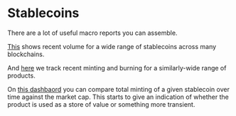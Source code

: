 # Stablecoins

There are a lot of useful macro reports you can assemble.

[This](https://dashargos.chainargos.com/dashboards/19) shows recent volume for a wide range of stablecoins across many blockchains.

And [here](https://dashargos.chainargos.com/dashboards/27) we track recent minting and burning for a similarly-wide range of products.

On [this dashbaord](https://dashargos.chainargos.com/dashboards/21?Block+Written+Date=after+2018%2F10%2F09&Symbol=USDC)
you can compare total minting of a given stablecoin over time against the market cap.
This starts to give an indication of whether the product is used as a store of value or something more transient.